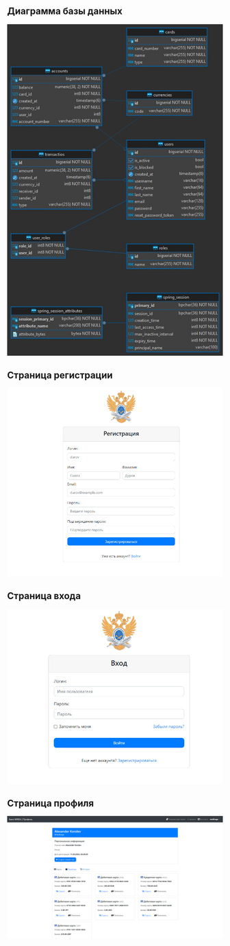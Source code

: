 ## Диаграмма базы данных
![diagram.png](img/diagram.png)
## Страница регистрации
![registration.png](img/registration.png)
## Страница входа
![login.png](img/login.png)
## Страница профиля
![profile.png](img/profile.png)